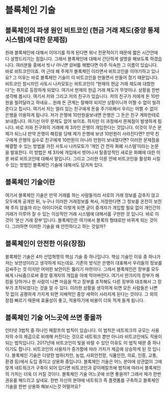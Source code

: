 # 블록체인 기술 
## 블록체인의 파생 원인 비트코인 (현금 거래 제도(중앙 통제 시스템)에 대한 문제점)
원래 블록체인에 대해서 이야기를 하게 된다면 워낙 전문적이기 때문에 짧은 시간안에 다 설명드리기는 힘듭니다. 그래서 블록체인에 대해서 간단하게 설명을 해보도록 하겠습니다. 여러분들 중에서 빗*나 아니면 업비*를 해봤다면 아주 익숙한 그 이름이 있습니다. 바로 비트코인이죠. 어 근데 왜 주제가 블록체인 이라면서 비트코인을 이야기하고 있나요? 그 이유는 바로 블록체인 기술이 이 비트코인을 만들면서 만들어 졌기 때문입니다. 비트코인 창시자인 사토시 나카모토는 비트코인이 “현재의 현금 거래 제도에 대항한다”는 취지로 등장하게 되었다. 여기서 현재의 현금 거래 제도가 무엇이냐. 상황을 한번 생각해 봅시다. 여기서 저와 그리고 저의 친구가 있습니다. 저의 친구가 저에게 돈 10만원을 빌려달라고 하네요… 원래 돈 관계는 잘해야 되지만 상황이니까 어쩔 수 없이 빌려준다고 칩시다. 여기서 저는 멀리 있는 친구에게 돈을 주기위해서 우리는 어쩔 수 없이 은행을 이용하게 됩니다. 저가 은행에 10만원을보내면 은행은 그 돈은 친구 계좌한테로 보내줍니다. 여기선 아무 문제도 없어 보이죠. 하지만 이 과정에서 문제점이 발생하게 됩니다. 바로 저와 친구와의 거래에 제 3자인 은행이 개입한다는 것입니다. 이것이 무슨 문제가 되느냐 만약 은행이 해킹을 당해 제가 은행에 보낸 10만원이 사라진다면? 만약 친구에게 은행의 실수로 친구에게 10만원이 아니라 만원이 보내졌다면? 이러한 문제점을 해결할 수 있는 방법을 가진 사토시 나카모토가 ‘개인 간 전자 화폐 시스템’이라는 논문을 발표한다. 이 방법은 제 3자에 개입에서 벗어나서 탈중앙적인 새로운 화폐에 대한 이론 바로 비트코인에 대해서 말입니다. 그리고 그러한 이론 안에 비트코인을 활성화 시킬 수 있는 방법인 블록체인 기술에 대해서도 담겨져 있다. 
## 블록체인 기술이란
여기서 블록체인 기술은 만약 거래를 하는 사람들끼리 서로의 거래 정보를 감추지 않고 모두에게 공개한 뒤, 누구나 이러한 거래정보를 복사, 저장한다면 그 정보를 온전히 보전해 주지 않을까 라는 아이디어로 이렇게 되면 굳이 중개자가 개입할 필요 없이 개인간의 거래가 이루어 질 수 있는 이상적인 거래 시스템에 대해서를 구현한 것 입니다. 바로 이것이 ‘분산 거래 장부’입니다. 블록체인은 여기에서 블록의 형태로만 바뀌게 되는 것이다. 그러하면 이러한 기술을 왜 안전하다고 하는 것일까?
## 블록체인이 안전한 이유(장점)
블록체인 기술은 4차 산업혁명의 핵심 기술 중 하나입니다. 핵심 기술인 이유 중 하나가 저는 보안성이라고 생각하게 되는데요. 기존의 방식은 은행이 대표해서 우리들의 정보를 감싸주는 것 이지만 어떠한 보안이든 뚫리기 마련이다. 그래서 블록체인은 장부를 모두에게 나눠줌으로써  중앙 중개자의 개입을 아예 막아버린다. 여기서 한가지의 장부가 해킹을 당하거나 한 사람이 나쁜 마음을 먹고 장부를 조작해도 다른 장부와 대조해서 그 장부가 조작되었다는 것을 알 수 있다. 이러한 상황을 생각하게 되면 모든 사람들은 나쁜 짓 없이 공평하게 가지게 되면 지배적인 중앙 세력이 사라지게 된다는 것이다. 그 외의 장점 빠르기 때문에 효율성이 좋고, 적용하기에 비용이 더욱 적게 들게 됩니다.
## 블록체인 기술 어느곳에 쓰면 좋을까
인터넷 3법칙 중 하나인 메칼프의 법칙이 있습니다. 이 법칙은 네트워크의 규모는 사용자의 수의 제곱으로 비례해 커진다는 것으로 네트워크 뿐만 아니라 비트코인에도 적용이 되는 법칙입니다. 2017년에 비트코인이 빛을 바랄 수 있던 이유도 이 법칙 때문 중 하나이기도 합니다. 비트코인의 사용자가 증가함에 따라 가치가 제곱에 상승하게 된 것 입니다. 블록체인 기술은 다양한 범위(치안, 농업, 사회안전망, 식품안전, 의료, 인증, 교통, 환경 등)에서 도입 중이고 상용화 중입니다. 블록체인 기술은 어느 분야에 상관없이 그에 맞게 네트워크가 구축이 되어 있다면 비트코인과 같이메칼프에 법칙에 따라서 블록체인의 가치는 더욱 더 커질 것이다. 블록체인 기술 어느곳에 쓰면 좋을까? 그래서 제가 한번 권유를 해드리고 싶네요.  한번 자신의 분야에 네트워크 즉 플랫폼를 구축하고 블록체인 기술을 한번 상용화 해보시는것 어떨까요?
